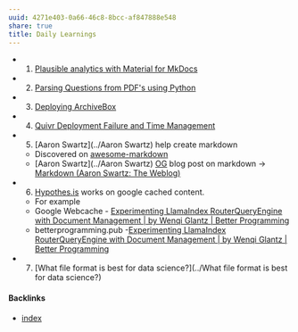 ```yaml
---
uuid: 4271e403-0a66-46c8-8bcc-af847888e548
share: true
title: Daily Learnings
---
```

* 1. [Plausible analytics with Material for MkDocs](../d14a691b-cf9f-4f00-924d-6d2b415f5046)
* 2. [Parsing Questions from PDF's using Python](../af523562-6156-433b-92e7-bf0b0ec75520)
* 3. [Deploying ArchiveBox](../19c73912-9f8a-43d3-9bad-108aca02e304)
* 4. [Quivr Deployment Failure and Time Management](../5f67da46-7c9e-493e-bd9d-7a95797638c1)
* 5. [Aaron Swartz](../Aaron Swartz) help create markdown
	* Discovered on [awesome-markdown](https://github.com/mundimark/awesome-markdown?tab=readme-ov-file)
	* [Aaron Swartz](../Aaron Swartz) [OG](../OG) blog post on markdown -> [Markdown (Aaron Swartz: The Weblog)](http://www.aaronsw.com/weblog/001189)
* 6. [Hypothes.is](../dedecb5f-c142-402e-84d4-126b3e6cda9f) works on google cached content.
	* For example 
	* Google Webcache - [Experimenting LlamaIndex RouterQueryEngine with Document Management | by Wenqi Glantz | Better Programming](https://webcache.googleusercontent.com/search?q=cache:https%3A%2F%2Fbetterprogramming.pub%2Fexperimenting-llamaindex-routerqueryengine-with-document-management-19b17f2e3a32)
	* betterprogramming.pub -[Experimenting LlamaIndex RouterQueryEngine with Document Management | by Wenqi Glantz | Better Programming](https://betterprogramming.pub/experimenting-llamaindex-routerqueryengine-with-document-management-19b17f2e3a32)
* 7. [What file format is best for data science?](../What file format is best for data science?)


#### Backlinks

* [index](/146656b4-573a-4e42-8f00-239ab29eac3b)